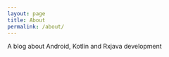 ```yaml
---
layout: page
title: About
permalink: /about/
---
```


A blog about Android, Kotlin and Rxjava development

